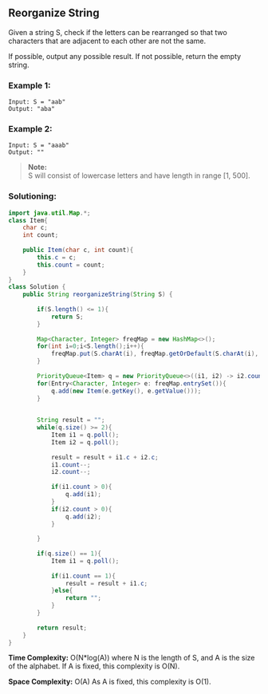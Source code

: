 ## Reorganize String

Given a string S, check if the letters can be rearranged so that two characters that are adjacent to each other are not the same.

If possible, output any possible result.  If not possible, return the empty string.  

### Example 1:
```
Input: S = "aab"
Output: "aba"
```


### Example 2:
```
Input: S = "aaab"
Output: ""
```

> **Note:**  
> S will consist of lowercase letters and have length in range [1, 500].   

 ### Solutioning:

```java
import java.util.Map.*;
class Item{
    char c;
    int count;
    
    public Item(char c, int count){
        this.c = c;
        this.count = count;
    }
}
class Solution {
    public String reorganizeString(String S) {
        
        if(S.length() <= 1){
            return S;
        }
        
        Map<Character, Integer> freqMap = new HashMap<>();
        for(int i=0;i<S.length();i++){
            freqMap.put(S.charAt(i), freqMap.getOrDefault(S.charAt(i), 0) + 1);
        }
        
        PriorityQueue<Item> q = new PriorityQueue<>((i1, i2) -> i2.count - i1.count);
        for(Entry<Character, Integer> e: freqMap.entrySet()){
            q.add(new Item(e.getKey(), e.getValue()));
        }

        
        String result = "";
        while(q.size() >= 2){      
            Item i1 = q.poll();
            Item i2 = q.poll();
            
            result = result + i1.c + i2.c;
            i1.count--;
            i2.count--;
            
            if(i1.count > 0){
                q.add(i1);
            }
            if(i2.count > 0){
                q.add(i2);
            }
            
        }
        
        if(q.size() == 1){
            Item i1 = q.poll();
            
            if(i1.count == 1){
                result = result + i1.c;
            }else{
                return "";
            }
        }
        
        return result;
    }
}
```  
**Time Complexity:** O(N*log(A)) where N is the length of S, and A is the size of the alphabet. If A is fixed, this complexity is O(N).  

**Space Complexity:**  O(A) As A is fixed, this complexity is O(1). 

